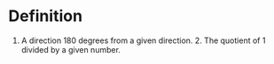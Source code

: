 # Definition

1.  A direction 180 degrees from a given direction. 2. The quotient of 1
    divided by a given number.
